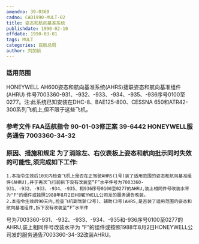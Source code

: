 ```yaml
---
amendno: 39-0369
cadno: CAD1990-MULT-02
title: 姿态和航向基准系统
publishdate: 1990-02-10
effdate: 1990-03-01
tags: MULT
categories: 民航总局
author: 刘加祯
---
```


### 适用范围 
HONEYWELL AH600姿态和航向基准系统(AHRS)捷联姿态和航向基准组件(AHRU) 件号7003360-931、-932、-933、-934、-935、-936序号0100至0277。注:此系统已知安装在DHC-8、BAE125-800、CESSNA 650和ATR42-300系列飞机上,但不限于这些飞机。

<!--more-->
### 参考文件    FAA适航指令 90-01-03修正案 39-6442 HONEYWELL服务通告 7003360-34-32 

### 原因、措施和规定     为了消除左、右仪表板上姿态和航向批示同时失效的可能性,须完成如下工作: 
    1.本指令生效后10天内检查飞机上是否在正驾驶AHRS(1号)装了适用范围的姿态和航向基准组件(AHRU),并于再次飞行前拆下没有改装至“F”水平件号为7003360-931、-932、-933、-934、-935、和936序号0100至0277的AHRU,装上相同件号改装水平为"F"的组件或按照1988年8月2日HONEYWELL公司发的服务通告改装。 
    2.本指令生效后90天内,检查飞机副驾驶(2号)、辅助(3号)AHRS,是否装了适用范围的姿态和航向基准组件,拆下没有改装至“F”水平件

       
号为7003360-931、-932、-933、-934、-935和-936序号0100至0277的AHRU,装上相同件号改装水平为 “F”的组件或按照1988年8月2日HONEYWELL公司发的服务通告7003360-34-32改装AHRU。
